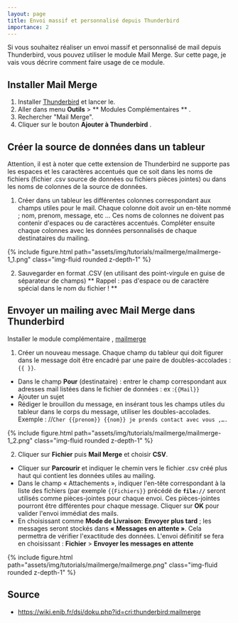 ```yaml
---
layout: page
title: Envoi massif et personnalisé depuis Thunderbird
importance: 2
---
```

Si vous souhaitez réaliser un envoi massif et personnalisé de mail depuis Thunderbird, vous pouvez utiliser le module Mail Merge. Sur cette page, je vais vous décrire comment faire usage de ce module.

## Installer Mail Merge
1. Installer [Thunderbird](https://www.thunderbird.net) et lancer le.
2. Aller dans menu **Outils** > ** Modules Complémentaires ** .
3. Rechercher "Mail Merge".
4. Cliquer sur le bouton **Ajouter à Thunderbird** .


## Créer la source de données dans un tableur
Attention, il est à noter que cette extension de Thunderbird ne supporte pas les espaces et les caractères accentués que ce soit dans les noms de fichiers (fichier .csv source de données ou fichiers pièces jointes) ou dans les noms de colonnes de la source de données.

1. Créer dans un tableur les différentes colonnes correspondant aux champs utiles pour le mail. Chaque colonne doit avoir un en-tête nommé ; nom, prenom, message, etc … Ces noms de colonnes ne doivent pas contenir d'espaces ou de caractères accentués. Compléter ensuite chaque colonnes avec les données personnalisés de chaque destinataires du mailing.
<div class="row">
    <div class="col-sm mt-3 mt-md-0">
        {% include figure.html path="assets/img/tutorials/mailmerge/mailmerge-1_1.png" class="img-fluid rounded z-depth-1" %}
    </div>
</div>

2. Sauvegarder en format .CSV (en utilisant des point-virgule en guise de séparateur de champs)
** Rappel : pas d'espace ou de caractère spécial dans le nom du fichier ! **

## Envoyer un mailing avec Mail Merge dans Thunderbird
Installer le module complémentaire , [mailmerge](https://addons.mozilla.org/fr/thunderbird/addon/mail-merge/)

1. Créer un nouveau message. Chaque champ du tableur qui doit figurer dans le message doit être encadré par une paire de doubles-accolades : `{{ }}`.
  - Dans le champ **Pour** (destinataire) : entrer le champ correspondant aux adresses mail listées dans le fichier de données : ex :`{{Mail}}` 
  - Ajouter un sujet 
  - Rédiger le brouillon du message, en insérant tous les champs utiles du tableur dans le corps du message, utiliser les doubles-accolades. Exemple : //`Cher {{prenom}} {{nom}} je prends contact avec vous ,….` 

<div class="row">
    <div class="col-sm mt-3 mt-md-0">
        {% include figure.html path="assets/img/tutorials/mailmerge/mailmerge-1_2.png" class="img-fluid rounded z-depth-1" %}
    </div>
</div>

2. Cliquer sur **Fichier** puis **Mail Merge** et choisir **CSV**. 
  - Cliquer sur **Parcourir** et indiquer le chemin vers le fichier .csv créé plus haut qui contient les données utiles au mailing. 
  - Dans le champ « Attachements », indiquer l'en-tête correspondant à la liste des fichiers (par exemple `{{Fichiers}}` précédé de **`file://`** seront utilisés comme pièces-jointes pour chaque envoi. Ces pièces-jointes pourront être différentes pour chaque message. Cliquer sur **OK** pour valider l'envoi immédiat des mails. 
  - En choisissant comme **Mode  de Livraison**: **Envoyer plus tard** ; les messages seront stockés dans **« Messages en attente »**. Cela permettra de vérifier l'exactitude des données. L'envoi définitif se fera en choisissant : **Fichier** > **Envoyer les messages en attente**
<div class="row">
    <div class="col-sm mt-3 mt-md-0">
        {% include figure.html path="assets/img/tutorials/mailmerge/mailmerge.png" class="img-fluid rounded z-depth-1" %}
    </div>
</div>

## Source
- <https://wiki.enib.fr/dsi/doku.php?id=cri:thunderbird:mailmerge>